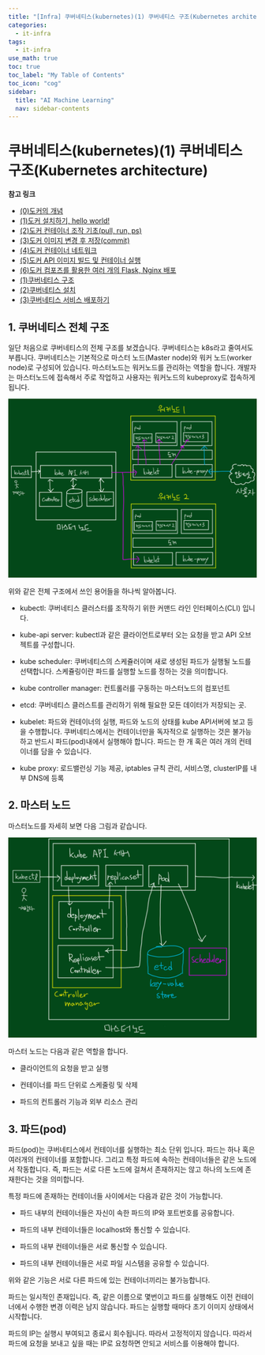 ```yaml
---
title: "[Infra] 쿠버네티스(kubernetes)(1) 쿠버네티스 구조(Kubernetes architecture)" 
categories:
  - it-infra
tags:
  - it-infra
use_math: true
toc: true
toc_label: "My Table of Contents"
toc_icon: "cog"
sidebar:
  title: "AI Machine Learning"
  nav: sidebar-contents
---
```


# 쿠버네티스(kubernetes)(1) 쿠버네티스 구조(Kubernetes architecture)

**참고 링크**

* [(0)도커의 개념](https://losskatsu.github.io/it-infra/docker00/)  
* [(1)도커 설치하기, hello world!](https://losskatsu.github.io/it-infra/docker01/)  
* [(2)도커 컨테이너 조작 기초(pull, run, ps)](https://losskatsu.github.io/it-infra/docker02/)  
* [(3)도커 이미지 변경 후 저장(commit)](https://losskatsu.github.io/it-infra/docker03/)  
* [(4)도커 컨테이너 네트워크](https://losskatsu.github.io/it-infra/docker04/)  
* [(5)도커 API 이미지 빌드 및 컨테이너 실행](https://losskatsu.github.io/it-infra/docker05/)
* [(6)도커 컴포즈를 활용한 여러 개의 Flask, Nginx 배포](https://losskatsu.github.io/it-infra/docker06/)
* [(1)쿠버네티스 구조](https://losskatsu.github.io/it-infra/kubernetes01/)  
* [(2)쿠버네티스 설치](https://losskatsu.github.io/it-infra/kubernetes02/)
* [(3)쿠버네티스 서비스 배포하기](https://losskatsu.github.io/it-infra/kubernetes03/)




## 1. 쿠버네티스 전체 구조

일단 처음으로 쿠버네티스의 전체 구조를 보겠습니다. 쿠버네티스는 k8s라고 줄여서도 부릅니다. 
쿠버네티스는 기본적으로 마스터 노드(Master node)와 워커 노드(worker node)로 구성되어 있습니다. 
마스터노드는 워커노드를 관리하는 역할을 합니다. 
개발자는 마스터노드에 접속해서 주로 작업하고 사용자는 워커노드의 kubeproxy로 접속하게 됩니다. 

<center><img src="/assets/images/infra/kubernetes/kubernetes01.jpg" width="800"></center>

위와 같은 전체 구조에서 쓰인 용어들을 하나씩 알아봅니다. 

* kubectl: 쿠버네티스 클러스터를 조작하기 위한 커맨드 라인 인터페이스(CLI) 입니다. 

* kube-api server: kubectl과 같은 클라이언트로부터 오는 요청을 받고 API 오브젝트를 구성합니다. 

* kube scheduler: 쿠버네티스의 스케쥴러이며 새로 생성된 파드가 실행될 노드를 선택합니다. 스케쥴링이란 파드를 실행할 노드를 정하는 것을 의미합니다. 

* kube controller manager: 컨트롤러를 구동하는 마스터노드의 컴포넌트

* etcd: 쿠버네티스 클러스트를 관리하기 위해 필요한 모든 데이터가 저장되는 곳.

* kubelet: 파드와 컨테이너의 실행, 파드와 노드의 상태를 kube API서버에 보고 등을 수행합니다. 쿠버네티스에서는 컨테이너만을 독자적으로 실행하는 것은 불가능하고 반드시 파드(pod)내에서 실행해야 합니다. 파드는 한 개 혹은 여러 개의 컨테이너를 담을 수 있습니다. 

* kube proxy: 로드밸런싱 기능 제공, iptables 규칙 관리, 서비스명, clusterIP를 내부 DNS에 등록   


## 2. 마스터 노드

마스터노드를 자세히 보면 다음 그림과 같습니다. 

<center><img src="/assets/images/infra/kubernetes/kubernetes02.jpg" width="800"></center>

마스터 노드는 다음과 같은 역할을 합니다. 

* 클라이언트의 요청을 받고 실행  

* 컨테이너를 파드 단위로 스케줄링 및 삭제

* 파드의 컨트롤러 기능과 외부 리소스 관리


## 3. 파드(pod)

파드(pod)는 쿠버네티스에서 컨테이너를 실행하는 최소 단위 입니다. 
파드는 하나 혹은 여러개의 컨테이너를 포함합니다. 
그리고 특정 파드에 속하는 컨테이너들은 같은 노드에서 작동합니다. 
즉, 파드는 서로 다른 노드에 걸쳐서 존재하지는 않고 하나의 노드에 존재한다는 것을 의미합니다. 

특정 파드에 존재하는 컨테이너들 사이에서는 다음과 같은 것이 가능합니다.   

* 파드 내부의 컨테이너들은 자신이 속한 파드의 IP와 포트번호를 공유합니다. 

* 파드의 내부 컨테이너들은 localhost와 통신할 수 있습니다. 

* 파드의 내부 컨테이너들은 서로 통신할 수 있습니다. 

* 파드의 내부 컨테이너들은 서로 파일 시스템을 공유할 수 있습니다. 

위와 같은 기능은 서로 다른 파드에 있는 컨테이너끼리는 불가능합니다.   


파드는 일시적인 존재입니다. 즉, 같은 이름으로 몇번이고 파드를 실행해도 이전 컨테이너에서 수행한 변경 이력은 남지 않습니다. 
파드는 실행할 때마다 초기 이미지 상태에서 시작합니다. 

파드의 IP는 실행시 부여되고 종료시 회수됩니다. 따라서 고정적이지 않습니다. 
따라서 파드에 요청을 보내고 싶을 때는 IP로 요청하면 안되고 서비스를 이용해야 합니다. 
